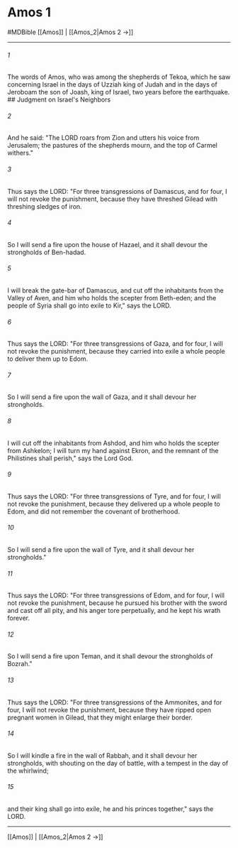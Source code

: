 # Amos 1
#MDBible
[[Amos]] | [[Amos_2|Amos 2 →]]

***

###### 1 
The words of Amos, who was among the shepherds of Tekoa, which he saw concerning Israel in the days of Uzziah king of Judah and in the days of Jeroboam the son of Joash, king of Israel, two years before the earthquake. ## Judgment on Israel's Neighbors 

###### 2 
And he said: "The LORD roars from Zion and utters his voice from Jerusalem; the pastures of the shepherds mourn, and the top of Carmel withers." 

###### 3 
Thus says the LORD: "For three transgressions of Damascus, and for four, I will not revoke the punishment, because they have threshed Gilead with threshing sledges of iron. 

###### 4 
So I will send a fire upon the house of Hazael, and it shall devour the strongholds of Ben-hadad. 

###### 5 
I will break the gate-bar of Damascus, and cut off the inhabitants from the Valley of Aven, and him who holds the scepter from Beth-eden; and the people of Syria shall go into exile to Kir," says the LORD. 

###### 6 
Thus says the LORD: "For three transgressions of Gaza, and for four, I will not revoke the punishment, because they carried into exile a whole people to deliver them up to Edom. 

###### 7 
So I will send a fire upon the wall of Gaza, and it shall devour her strongholds. 

###### 8 
I will cut off the inhabitants from Ashdod, and him who holds the scepter from Ashkelon; I will turn my hand against Ekron, and the remnant of the Philistines shall perish," says the Lord God. 

###### 9 
Thus says the LORD: "For three transgressions of Tyre, and for four, I will not revoke the punishment, because they delivered up a whole people to Edom, and did not remember the covenant of brotherhood. 

###### 10 
So I will send a fire upon the wall of Tyre, and it shall devour her strongholds." 

###### 11 
Thus says the LORD: "For three transgressions of Edom, and for four, I will not revoke the punishment, because he pursued his brother with the sword and cast off all pity, and his anger tore perpetually, and he kept his wrath forever. 

###### 12 
So I will send a fire upon Teman, and it shall devour the strongholds of Bozrah." 

###### 13 
Thus says the LORD: "For three transgressions of the Ammonites, and for four, I will not revoke the punishment, because they have ripped open pregnant women in Gilead, that they might enlarge their border. 

###### 14 
So I will kindle a fire in the wall of Rabbah, and it shall devour her strongholds, with shouting on the day of battle, with a tempest in the day of the whirlwind; 

###### 15 
and their king shall go into exile, he and his princes together," says the LORD. 

***

[[Amos]] | [[Amos_2|Amos 2 →]]
